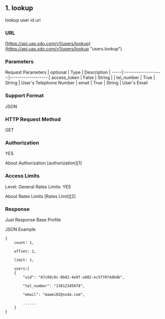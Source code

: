 ## 1. lookup

lookup user id uri

### URL

[https://api.uas.sdo.com/v1/users/lookup](https://api.uas.sdo.com/v1/users/lookup "users.lookup")


### Parameters ###

Request Parameters | optional | Type | Description |
-----|:-------------------:|-------------------:|
access_token | False        | String        |  |
tel_number	|	True	| String	|	User's Telephone Number	|
email	|	True	|	String	|	User's Email


### Support Format

JSON

### HTTP Request Method

GET

### Authorization

YES


About Authorization [authorization][1]

### Access Limits

Level: General
Rates Limits: YES


About Rates Limits [Rates Limit][2]

### Response

Just Response Base Profile  

JSON Example


    {
        count: 1,

        offset: 1,

        limit: 1,

        users:[
        {
            "uid": "87c09c8c-8b82-4e9f-a982-ec577074db4b",

            "tel_number": "13812345678",

            "email": "mawei02@snda.com",

            ......
        }
    }


